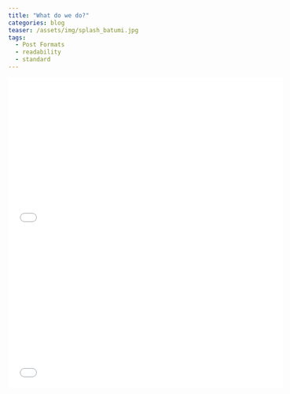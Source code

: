```yaml
---
title: "What do we do?"
categories: blog
teaser: /assets/img/splash_batumi.jpg
tags:
  - Post Formats
  - readability
  - standard
---
```


<iframe width="560" height="315" src="/assets/map/hex/index.html" frameborder="0" allowfullscreen></iframe>


<iframe width="560" height="315" src="/assets/map/marker-cluster/index.html" frameborder="0" allowfullscreen></iframe>